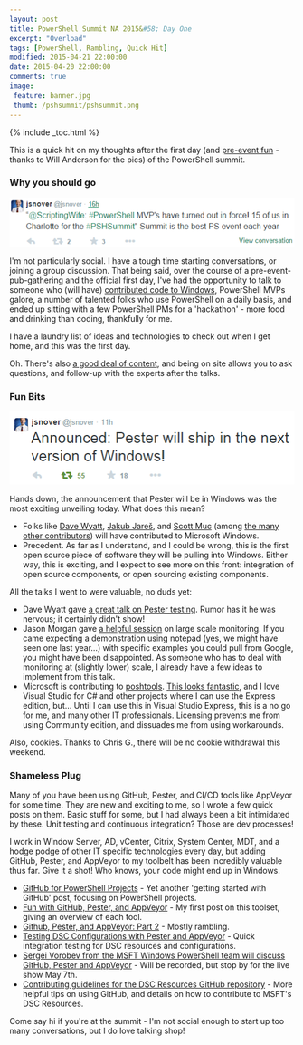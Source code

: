 ```yaml
---
layout: post
title: PowerShell Summit NA 2015&#58; Day One
excerpt: "Overload"
tags: [PowerShell, Rambling, Quick Hit]
modified: 2015-04-21 22:00:00
date: 2015-04-20 22:00:00
comments: true
image:
 feature: banner.jpg
 thumb: /pshsummit/pshsummit.png
---
```

{% include _toc.html %}

This is a quick hit on my thoughts after the first day (and [pre-event fun](https://onedrive.live.com/?cid=d4b8e51b855f08af&id=D4B8E51B855F08AF%21137929&sff=1&authkey=%21AKc-yMjpq6tAcTM&v=3) - thanks to Will Anderson for the pics) of the PowerShell summit.

### Why you should go

![The Best PowerShell Event](/images/pshsummit/best.png)

I'm not particularly social. I have a tough time starting conversations, or joining a group discussion. That being said, over the course of a pre-event-pub-gathering and the official first day, I've had the opportunity to talk to someone who (will have) [contributed code to Windows](https://twitter.com/RJasonMorgan/status/590246665820311553), PowerShell MVPs galore, a number of talented folks who use PowerShell on a daily basis, and ended up sitting with a few PowerShell PMs for a 'hackathon' - more food and drinking than coding, thankfully for me.

I have a laundry list of ideas and technologies to check out when I get home, and this was the first day.

Oh. There's also [a good deal of content](https://www.youtube.com/playlist?list=PLfeA8kIs7CochwcgX9zOWxh4IL3GoG05P), and being on site allows you to ask questions, and follow-up with the experts after the talks.

### Fun Bits

![Jeffrey's Tweet](/images/pshsummit/pester.png)

Hands down, the announcement that Pester will be in Windows was the most exciting unveiling today.  What does this mean?

* Folks like [Dave Wyatt](https://twitter.com/MSH_Dave), [Jakub Jareš](https://twitter.com/nohwnd), and [Scott Muc](https://twitter.com/ScottMuc) (among [the many other contributors](https://github.com/pester/Pester/graphs/contributors)) will have contributed to Microsoft Windows.
* Precedent. As far as I understand, and I could be wrong, this is the first open source piece of software they will be pulling into Windows. Either way, this is exciting, and I expect to see more on this front: integration of open source components, or open sourcing existing components.

All the talks I went to were valuable, no duds yet:

* Dave Wyatt gave [a great talk on Pester testing](https://www.youtube.com/watch?v=SftZCXG0KPA).  Rumor has it he was nervous; it certainly didn't show!
* Jason Morgan gave [a helpful session](https://www.youtube.com/watch?v=qcbjgtAFjjI) on large scale monitoring. If you came expecting a demonstration using notepad (yes, we might have seen one last year...) with specific examples you could pull from Google, you might have been disappointed. As someone who has to deal with monitoring at (slightly lower) scale, I already have a few ideas to implement from this talk.
* Microsoft is contributing to [poshtools](https://github.com/adamdriscoll/poshtools). [This looks fantastic](https://www.youtube.com/watch?v=eRILgGQb_hQ), and I love Visual Studio for C# and other projects where I can use the Express edition, but... Until I can use this in Visual Studio Express, this is a no go for me, and many other IT professionals. Licensing prevents me from using Community edition, and dissuades me from using workarounds.

Also, cookies.  Thanks to Chris G., there will be no cookie withdrawal this weekend.

### Shameless Plug

Many of you have been using GitHub, Pester, and CI/CD tools like AppVeyor for some time. They are new and exciting to me, so I wrote a few quick posts on them. Basic stuff for some, but I had always been a bit intimidated by these.  Unit testing and continuous integration? Those are dev processes!

I work in Window Server, AD, vCenter, Citrix, System Center, MDT, and a hodge podge of other IT specific technologies every day, but adding GitHub, Pester, and AppVeyor to my toolbelt has been incredibly valuable thus far.  Give it a shot!  Who knows, your code might end up in Windows.

* [GitHub for PowerShell Projects](http://ramblingcookiemonster.github.io/GitHub-For-PowerShell-Projects/) - Yet another 'getting started with GitHub' post, focusing on PowerShell projects.
* [Fun with GitHub, Pester, and AppVeyor](http://ramblingcookiemonster.github.io/GitHub-Pester-AppVeyor/) - My first post on this toolset, giving an overview of each tool.
* [Github, Pester, and AppVeyor: Part 2](http://ramblingcookiemonster.github.io/Github-Pester-AppVeyor-Part-2/) - Mostly rambling.
* [Testing DSC Configurations with Pester and AppVeyor](http://ramblingcookiemonster.github.io/Testing-DSC-with-Pester-and-AppVeyor/) - Quick integration testing for DSC resources and configurations.
* [Sergei Vorobev from the MSFT Windows PowerShell team will discuss GitHub, Pester and AppVeyor](https://www.crowdcast.io/e/vipug-2015-05) - Will be recorded, but stop by for the live show May 7th.
* [Contributing guidelines for the DSC Resources GitHub repository](https://github.com/PowerShell/DscResources/blob/master/CONTRIBUTING.md) - More helpful tips on using GitHub, and details on how to contribute to MSFT's DSC Resources.

Come say hi if you're at the summit - I'm not social enough to start up too many conversations, but I do love talking shop!
